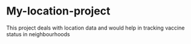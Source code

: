 # My-location-project
This project deals with location data and would help in tracking vaccine status in neighbourhoods

